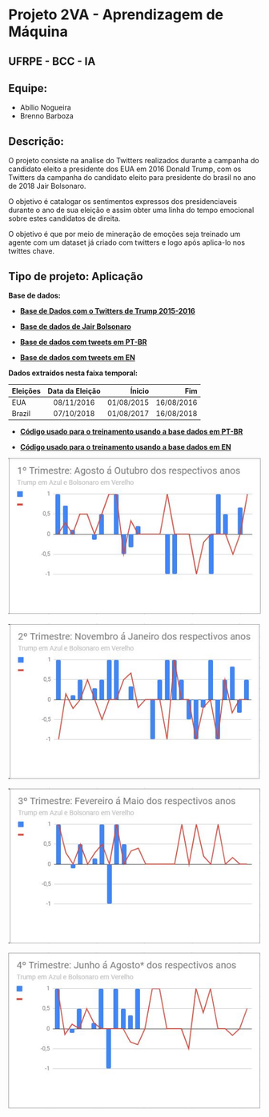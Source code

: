# Projeto 2VA - Aprendizagem de Máquina
## UFRPE - BCC - IA

## Equipe:
- Abílio Nogueira
- Brenno Barboza

## Descrição:
O projeto consiste na analise do Twitters  realizados durante a campanha do candidato eleito a presidente dos EUA em 2016 Donald Trump, com os Twitters da campanha do candidato eleito  para presidente do brasil no ano de 2018 Jair Bolsonaro. 

O objetivo é catalogar os sentimentos expressos dos presidenciaveis durante o ano de sua eleição e assim obter uma linha do tempo emocional sobre estes candidatos de direita.

O objetivo é que por meio de mineração de emoções seja treinado um agente com um dataset já criado com twitters e logo após aplica-lo nos twittes chave.

## Tipo de projeto: Aplicação

**Base de dados:**

* [**Base de Dados com o Twitters de Trump 2015-2016**](https://github.com/fivethirtyeight/data/blob/master/trump-twitter/realDonaldTrump_poll_tweets.csv)

* [**Base de dados de Jair Bolsonaro**](https://www.kaggle.com/lgmoneda/jair-bolsonaro-twitter-data/downloads/jair-bolsonaro-twitter-data.zip/2)

* [**Base de dados com tweets em PT-BR**](https://www.kaggle.com/leandrodoze/tweets-from-mgbr/downloads/Tweets_Mg.csv/1)

* [**Base de dados com tweets em EN**](https://www.kaggle.com/crowdflower/twitter-airline-sentiment)

**Dados extraídos  nesta faixa temporal:**

| Eleições      | Data da Eleição|    Ínicio  |   Fim     |
| ------------- |:--------------:| ----------:|----------:|
| EUA           | 08/11/2016     | 01/08/2015 |16/08/2016 |
| Brazil        | 07/10/2018     | 01/08/2017 |16/08/2018 |


* [**Código usado para o treinamento usando a base dados em PT-BR**](https://colab.research.google.com/drive/1WDmJi4aNi7YmrCCH3w7iic2O_JmKLZPS)

* [**Código usado para o treinamento usando a base dados em EN**](https://colab.research.google.com/drive/1ISNj_ha7C8axhGJTiXGL5UMrT0nIjQLp)

![](https://github.com/ufrpe-bcc-ia-2019-1/projeto-2va-aprendizagem-de-maquina-iatira10/blob/master/Graficos%20Comparativos/1Trimestre.JPG?raw=true)

![](https://github.com/ufrpe-bcc-ia-2019-1/projeto-2va-aprendizagem-de-maquina-iatira10/blob/master/Graficos%20Comparativos/2Trimestre.JPG?raw=true)

![](https://github.com/ufrpe-bcc-ia-2019-1/projeto-2va-aprendizagem-de-maquina-iatira10/blob/master/Graficos%20Comparativos/3Trimestre.JPG?raw=true)

![](https://github.com/ufrpe-bcc-ia-2019-1/projeto-2va-aprendizagem-de-maquina-iatira10/blob/master/Graficos%20Comparativos/4Trimestre.JPG?raw=true)
